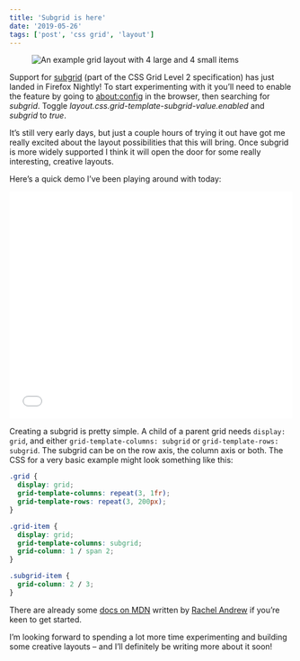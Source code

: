 ```yaml
---
title: 'Subgrid is here'
date: '2019-05-26'
tags: ['post', 'css grid', 'layout']
---
```


<figure>
  <img src="subgrid-is-here.png" alt="An example grid layout with 4 large and 4 small items">
</figure>

Support for [subgrid](https://www.w3.org/TR/css-grid-2/#subgrids) (part of the CSS Grid Level 2 specification) has just landed in Firefox Nightly! To start experimenting with it you’ll need to enable the feature by going to [about:config](about:config) in the browser, then searching for _subgrid_. Toggle _layout.css.grid-template-subgrid-value.enabled_ and _subgrid_ to _true_.

It’s still very early days, but just a couple hours of trying it out have got me really excited about the layout possibilities that this will bring. Once subgrid is more widely supported I think it will open the door for some really interesting, creative layouts.

Here’s a quick demo I’ve been playing around with today:

<iframe height="404" style="width: 100%;" scrolling="no" title="Subgrid test" src="//codepen.io/michellebarker/embed/gJzxBW/?height=404&theme-id=0&default-tab=result" frameborder="no" allowtransparency="true" allowfullscreen="true">
  See the Pen <a href='https://codepen.io/michellebarker/pen/gJzxBW/'>Subgrid test</a> by Michelle Barker
  (<a href='https://codepen.io/michellebarker'>@michellebarker</a>) on <a href='https://codepen.io'>CodePen</a>.
</iframe>

Creating a subgrid is pretty simple. A child of a parent grid needs `display: grid`, and either `grid-template-columns: subgrid` or `grid-template-rows: subgrid`. The subgrid can be on the row axis, the column axis or both. The CSS for a very basic example might look something like this:

```css
.grid {
  display: grid;
  grid-template-columns: repeat(3, 1fr);
  grid-template-rows: repeat(3, 200px);
}

.grid-item {
  display: grid;
  grid-template-columns: subgrid;
  grid-column: 1 / span 2;
}

.subgrid-item {
  grid-column: 2 / 3;
}
```

There are already some [docs on MDN](https://developer.mozilla.org/en-US/docs/Web/CSS/CSS_Grid_Layout/Subgrid) written by [Rachel Andrew](https://rachelandrew.co.uk/) if you’re keen to get started.

I’m looking forward to spending a lot more time experimenting and building some creative layouts – and I’ll definitely be writing more about it soon!
